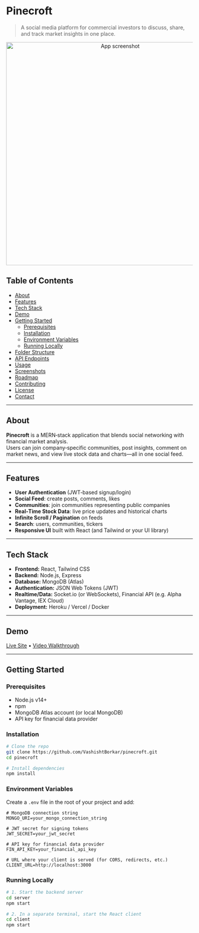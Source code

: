 # Pinecroft

> A social media platform for commercial investors to discuss, share, and track market insights in one place.

<p align="center">
  <img src="path/to/screenshot.png" alt="App screenshot" width="600" />
</p>

## Table of Contents

- [About](#about)  
- [Features](#features)  
- [Tech Stack](#tech-stack)  
- [Demo](#demo)  
- [Getting Started](#getting-started)  
  - [Prerequisites](#prerequisites)  
  - [Installation](#installation)  
  - [Environment Variables](#environment-variables)  
  - [Running Locally](#running-locally)  
- [Folder Structure](#folder-structure)  
- [API Endpoints](#api-endpoints)  
- [Usage](#usage)  
- [Screenshots](#screenshots)  
- [Roadmap](#roadmap)  
- [Contributing](#contributing)  
- [License](#license)  
- [Contact](#contact)  

---

## About

**Pinecroft** is a MERN‑stack application that blends social networking with financial market analysis.  
Users can join company‑specific communities, post insights, comment on market news, and view live stock data and charts—all in one social feed.

---

## Features

- **User Authentication** (JWT‑based signup/login)  
- **Social Feed**: create posts, comments, likes  
- **Communities**: join communities representing public companies  
- **Real‑Time Stock Data**: live price updates and historical charts  
- **Infinite Scroll / Pagination** on feeds  
- **Search**: users, communities, tickers    
- **Responsive UI** built with React (and Tailwind or your UI library)   

---

## Tech Stack

- **Frontend:** React, Tailwind CSS  
- **Backend:** Node.js, Express  
- **Database:** MongoDB (Atlas)  
- **Authentication:** JSON Web Tokens (JWT)  
- **Realtime/Data:** Socket.io (or WebSockets), Financial API (e.g. Alpha Vantage, IEX Cloud)  
- **Deployment:** Heroku / Vercel / Docker  

---

## Demo

[Live Site]() • [Video Walkthrough]()  

---

## Getting Started

### Prerequisites

- Node.js v14+  
- npm   
- MongoDB Atlas account (or local MongoDB)  
- API key for financial data provider  

### Installation

```bash
# Clone the repo
git clone https://github.com/VashishtBorkar/pinecroft.git
cd pinecroft

# Install dependencies
npm install
```

### Environment Variables

Create a `.env` file in the root of your project and add:

```env
# MongoDB connection string
MONGO_URI=your_mongo_connection_string

# JWT secret for signing tokens
JWT_SECRET=your_jwt_secret

# API key for financial data provider
FIN_API_KEY=your_financial_api_key

# URL where your client is served (for CORS, redirects, etc.)
CLIENT_URL=http://localhost:3000
```


### Running Locally

```bash
# 1. Start the backend server
cd server
npm start

# 2. In a separate terminal, start the React client
cd client 
npm start
```


